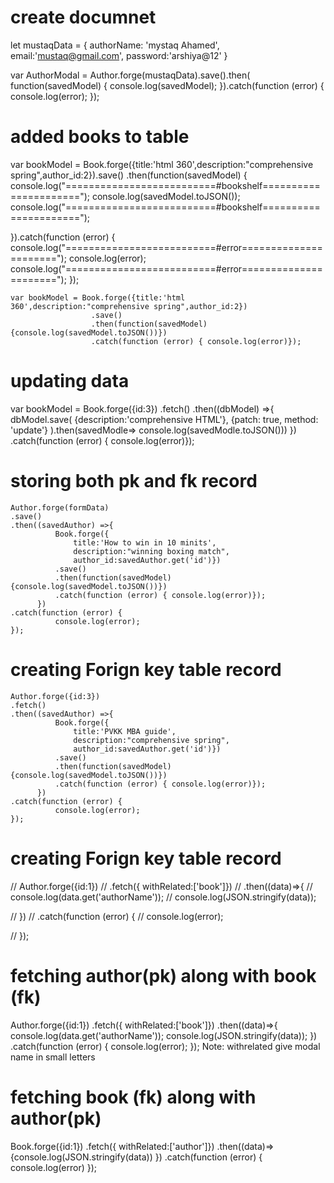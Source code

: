 # create documnet

 let mustaqData = {
    authorName: 'mystaq Ahamed',
    email:'mustaq@gmail.com',
    password:'arshiya@12'
  }

  var AuthorModal = Author.forge(mustaqData).save().then(
    function(savedModel) {
      console.log(savedModel);
    }).catch(function (error) {
			  console.log(error);
	 });



# added books to table

  var bookModel = Book.forge({title:'html 360',description:"comprehensive spring",author_id:2}).save()
  .then(function(savedModel) {
    console.log("==========================#bookshelf======================");
    console.log(savedModel.toJSON());
    console.log("==========================#bookshelf======================");
  
  }).catch(function (error) {
    console.log("==========================#error======================");
    console.log(error);
    console.log("==========================#error======================");
  });



    var bookModel = Book.forge({title:'html 360',description:"comprehensive spring",author_id:2})
                      .save()
                      .then(function(savedModel) {console.log(savedModel.toJSON())})
                      .catch(function (error) { console.log(error)});


# updating data 


  var bookModel = Book.forge({id:3})
                      .fetch()
                      .then((dbModel) =>{
                        dbModel.save(
                          {description:'comprehensive HTML'},
                          {patch: true, method: 'update'}
                        ).then(savedModle=> console.log(savedModle.toJSON()))
                       })
                      .catch(function (error) { console.log(error)});
# storing both pk and fk record


    Author.forge(formData)
    .save()
    .then((savedAuthor) =>{
              Book.forge({
                  title:'How to win in 10 minits',
                  description:"winning boxing match",
                  author_id:savedAuthor.get('id')})
              .save()
              .then(function(savedModel) {console.log(savedModel.toJSON())})
              .catch(function (error) { console.log(error)});
          })
    .catch(function (error) {
              console.log(error);
    });


# creating Forign key table record
    Author.forge({id:3})
    .fetch()
    .then((savedAuthor) =>{
              Book.forge({
                  title:'PVKK MBA guide',
                  description:"comprehensive spring",
                  author_id:savedAuthor.get('id')})
              .save()
              .then(function(savedModel) {console.log(savedModel.toJSON())})
              .catch(function (error) { console.log(error)});
          })
    .catch(function (error) {
              console.log(error);
    });

# creating Forign key table record

  // Author.forge({id:1})
  //     .fetch({ withRelated:['book']})
  //     .then((data)=>{
  //         console.log(data.get('authorName'));
  //         console.log(JSON.stringify(data));
         
  //       })
  //       .catch(function (error) {
  //         console.log(error);
         
  //       });




  
# fetching author(pk) along with book (fk)
Author.forge({id:1})
      .fetch({ withRelated:['book']})
      .then((data)=>{
          console.log(data.get('authorName'));
          console.log(JSON.stringify(data));
         })
      .catch(function (error) {
        console.log(error);
      });
Note: withrelated give modal name in small letters

# fetching book (fk) along with author(pk) 
  Book.forge({id:1})
      .fetch({ withRelated:['author']})
      .then((data)=>{console.log(JSON.stringify(data)) })
      .catch(function (error) { console.log(error) });


  